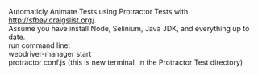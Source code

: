 Automaticly Animate Tests using Protractor Tests with http://sfbay.craigslist.org/.
<br>
Assume you have install Node, Selinium, Java JDK, and everything up to date.
<br>
run command line:
<br> webdriver-manager start
<br> protractor conf.js (this is new terminal, in the Protractor Test directory) 
